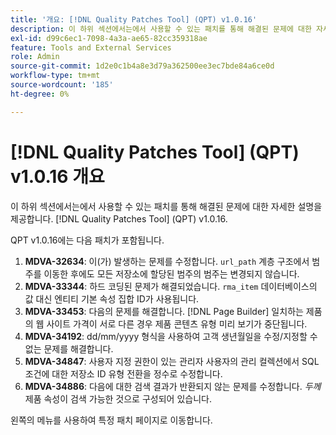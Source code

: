 ```yaml
---
title: '개요: [!DNL Quality Patches Tool] (QPT) v1.0.16'
description: 이 하위 섹션에서는에서 사용할 수 있는 패치를 통해 해결된 문제에 대한 자세한 설명을 제공합니다. [!DNL Quality Patches Tool] (QPT) v1.0.16.
exl-id: d99c6ec1-7098-4a3a-ae65-82cc359318ae
feature: Tools and External Services
role: Admin
source-git-commit: 1d2e0c1b4a8e3d79a362500ee3ec7bde84a6ce0d
workflow-type: tm+mt
source-wordcount: '185'
ht-degree: 0%

---
```


# [!DNL Quality Patches Tool] (QPT) v1.0.16 개요

이 하위 섹션에서는에서 사용할 수 있는 패치를 통해 해결된 문제에 대한 자세한 설명을 제공합니다. [!DNL Quality Patches Tool] (QPT) v1.0.16.

QPT v1.0.16에는 다음 패치가 포함됩니다.

1. **MDVA-32634**: 이(가) 발생하는 문제를 수정합니다. `url_path` 계층 구조에서 범주를 이동한 후에도 모든 저장소에 할당된 범주의 범주는 변경되지 않습니다.
1. **MDVA-33344**: 하드 코딩된 문제가 해결되었습니다. `rma_item` 데이터베이스의 값 대신 엔티티 기본 속성 집합 ID가 사용됩니다.
1. **MDVA-33453**: 다음의 문제를 해결합니다. [!DNL Page Builder] 일치하는 제품의 웹 사이트 가격이 서로 다른 경우 제품 콘텐츠 유형 미리 보기가 중단됩니다.
1. **MDVA-34192**: dd/mm/yyyy 형식을 사용하여 고객 생년월일을 수정/지정할 수 없는 문제를 해결합니다.
1. **MDVA-34847**: 사용자 지정 권한이 있는 관리자 사용자의 관리 컬렉션에서 SQL 조건에 대한 저장소 ID 유형 전환을 정수로 수정합니다.
1. **MDVA-34886**: 다음에 대한 검색 결과가 반환되지 않는 문제를 수정합니다. *두께* 제품 속성이 검색 가능한 것으로 구성되어 있습니다.

왼쪽의 메뉴를 사용하여 특정 패치 페이지로 이동합니다.
